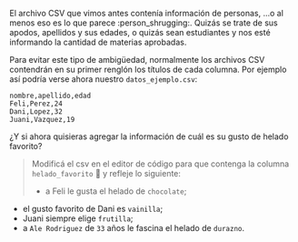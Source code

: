 El archivo CSV que vimos antes contenía información de personas, ...o al menos eso es lo que parece :person_shrugging:. Quizás se trate de sus apodos, apellidos y sus edades, o quizás sean estudiantes y nos esté informando la cantidad de materias aprobadas.

Para evitar este tipo de ambigüedad, normalmente los archivos CSV contendrán en su primer renglón los títulos de cada columna. Por ejemplo así podría verse ahora nuestro `datos_ejemplo.csv`:

```csv
nombre,apellido,edad
Feli,Perez,24
Dani,Lopez,32
Juani,Vazquez,19
```

¿Y si ahora quisieras agregar la información de cuál es su gusto de helado favorito?

 > Modificá el csv en el editor de código para que contenga la columna `helado_favorito` :ice_cream: y refleje lo siguiente:
>
>* a Feli le gusta el helado de `chocolate`;
* el gusto favorito de Dani es `vainilla`;
* Juani siempre elige `frutilla`;
* a `Ale Rodriguez` de `33` años le fascina el helado de `durazno`.
